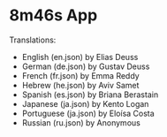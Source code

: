 # 8m46s App

Translations:
- English (en.json) by Elias Deuss
- German (de.json) by Gustav Deuss
- French (fr.json) by Emma Reddy
- Hebrew (he.json) by Aviv Samet
- Spanish (es.json) by Briana Berastain
- Japanese (ja.json) by Kento Logan
- Portuguese (ja.json) by Eloísa Costa
- Russian (ru.json) by Anonymous
